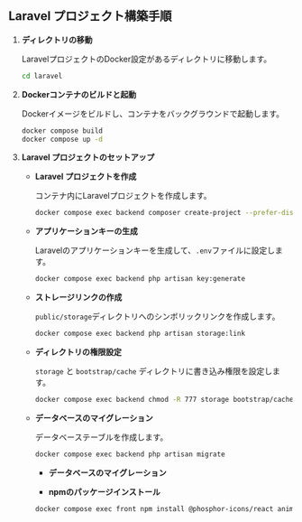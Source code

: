 ## Laravel プロジェクト構築手順

1. **ディレクトリの移動**
    
    LaravelプロジェクトのDocker設定があるディレクトリに移動します。
    
    ```bash
    cd laravel
    ```
    
2. **Dockerコンテナのビルドと起動**
    
    Dockerイメージをビルドし、コンテナをバックグラウンドで起動します。
    
    ```bash
    docker compose build
    docker compose up -d
    ```
    
3. **Laravel プロジェクトのセットアップ**
    - **Laravel プロジェクトを作成**
        
        コンテナ内にLaravelプロジェクトを作成します。
        
        ```bash
        docker compose exec backend composer create-project --prefer-dist laravel/laravel .
        ```
        
    - **アプリケーションキーの生成**
        
        Laravelのアプリケーションキーを生成して、`.env`ファイルに設定します。
        
        ```bash
        docker compose exec backend php artisan key:generate
        ```
        
    - **ストレージリンクの作成**
        
        `public/storage`ディレクトリへのシンボリックリンクを作成します。
        
        ```bash
        docker compose exec backend php artisan storage:link
        ```
        
    - **ディレクトリの権限設定**
        
        `storage` と `bootstrap/cache` ディレクトリに書き込み権限を設定します。
        
        ```bash
        docker compose exec backend chmod -R 777 storage bootstrap/cache
        ```
        
    - **データベースのマイグレーション**
        
        データベーステーブルを作成します。
        
        ```bash
        docker compose exec backend php artisan migrate
        ```
      - **データベースのマイグレーション**
      
      - **npmのパッケージインストール**
      
      ```bash
      docker compose exec front npm install @phosphor-icons/react animate.css axios framer-motion react-fast-marquee react-paginate react-slick sass slick-carousel swiper
      ```